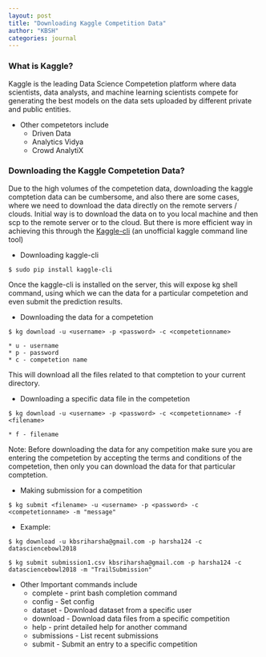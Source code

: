 ```yaml
---
layout: post
title: "Downloading Kaggle Competition Data"
author: "KBSH"
categories: journal
---
```


### What is Kaggle?
Kaggle is the leading Data Science Competetion platform where data scientists, data analysts, and machine learning scientists compete for generating the best models on the data sets uploaded by different private and public entities. 
* Other competetors include
    * Driven Data
    * Analytics Vidya
    * Crowd AnalytiX

### Downloading the Kaggle Competetion Data?
Due to the high volumes of the competetion data, downloading the kaggle comptetion data can be cumbersome, and also there are some cases, where we need to download the data directly on the remote servers / clouds. Initial way is to download the data on to you local machine and then scp to the remote server or to the cloud. But there is more efficient way in achieving this through the [Kaggle-cli](https://github.com/floydwch/kaggle-cli) (an unofficial kaggle command line tool)

* Downloading kaggle-cli
```
$ sudo pip install kaggle-cli
```
Once the kaggle-cli is installed on the server, this will expose kg shell command, using which we can the data for a particular competetion and even submit the prediction results. 

* Downloading the data for a competetion

```
$ kg download -u <username> -p <password> -c <competetionname>
```
    * u - username
    * p - password
    * c - competetion name


This will download all the files related to that comptetion to your current directory. 

* Downloading a specific data file in the competetion

```
$ kg download -u <username> -p <password> -c <competetionname> -f <filename>
```
    * f - filename
        
Note: Before downloading the data for any competition make sure you are entering the competetion by accepting the terms and conditions of the competetion, then only you can download the data for that particular comptetion. 

* Making submission for a competition

```
$ kg submit <filename> -u <username> -p <password> -c <competetionname> -m "message"
```
* Example: 

```
$ kg download -u kbsriharsha@gmail.com -p harsha124 -c datasciencebowl2018 
```

```
$ kg submit submission1.csv kbsriharsha@gmail.com -p harsha124 -c datasciencebowl2018 -m "TrailSubmission"
```
* Other Important commands include
    * complete - print bash completion command
    * config   - Set config
    * dataset  - Download dataset from a specific user
    * download - Download data files from a specific competition
    * help     - print detailed help for another command
    * submissions - List recent submissions
    * submit   - Submit an entry to a specific competition

